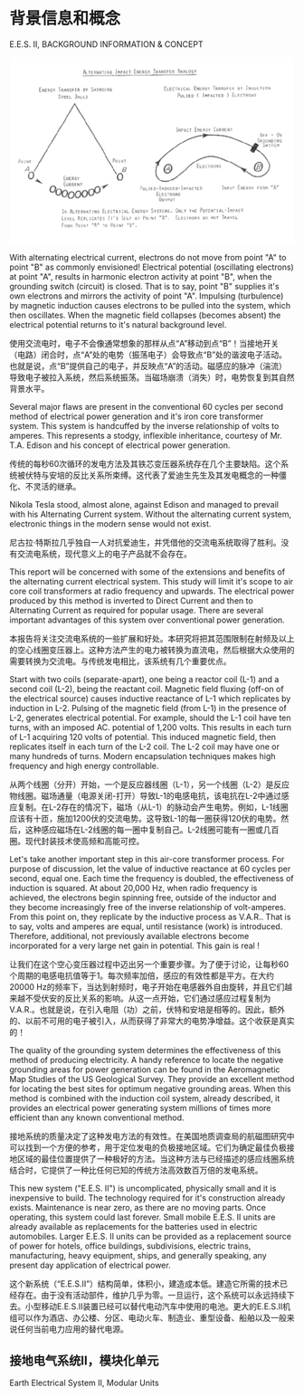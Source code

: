 # 背景信息和概念

E.E.S. II, BACKGROUND INFORMATION & CONCEPT

![](assets/c0007-01.png)

With alternating electrical current, electrons do not move from point "A" to point "B" as commonly envisioned! Electrical potential (oscillating electrons) at point "A", results in harmonic electron activity at point "B", when the grounding switch (circuit) is closed. That is to say, point "B" supplies it's own electrons and mirrors the activity of point "A". Impulsing (turbulence) by magnetic induction causes electrons to be pulled into the system, which then oscillates. When the magnetic field collapses (becomes absent) the electrical potential returns to it's natural background level.

使用交流电时，电子不会像通常想象的那样从点“A”移动到点“B”！当接地开关（电路）闭合时，点“A”处的电势（振荡电子）会导致点“B”处的谐波电子活动。也就是说，点“B”提供自己的电子，并反映点“A”的活动。磁感应的脉冲（湍流）导致电子被拉入系统，然后系统振荡。当磁场崩溃（消失）时，电势恢复到其自然背景水平。

Several major flaws are present in the conventional 60 cycles per second method of electrical power generation and it's iron core transformer system. This system is handcuffed by the inverse relationship of volts to amperes. This represents a stodgy, inflexible inheritance, courtesy of Mr. T.A. Edison and his concept of electrical power generation.

传统的每秒60次循环的发电方法及其铁芯变压器系统存在几个主要缺陷。这个系统被伏特与安培的反比关系所束缚。这代表了爱迪生先生及其发电概念的一种僵化、不灵活的继承。

Nikola Tesla stood, almost alone, against Edison and managed to prevail with his Alternating Current system. Without the alternating current system, electronic things in the modern sense would not exist.

尼古拉·特斯拉几乎独自一人对抗爱迪生，并凭借他的交流电系统取得了胜利。没有交流电系统，现代意义上的电子产品就不会存在。

This report will be concerned with some of the extensions and benefits of the alternating current electrical system. This study will limit it's scope to air core coil transformers at radio frequency and upwards. The electrical power produced by this method is inverted to Direct Current and then to Alternating Current as required for popular usage. There are several important advantages of this system over conventional power generation.

本报告将关注交流电系统的一些扩展和好处。本研究将把其范围限制在射频及以上的空心线圈变压器上。这种方法产生的电力被转换为直流电，然后根据大众使用的需要转换为交流电。与传统发电相比，该系统有几个重要优点。

Start with two coils (separate-apart), one being a reactor coil (L-1) and a second coil (L-2), being the reactant coil. Magnetic field fluxing (off-on of the electrical source) causes inductive reactance of L-1 which replicates by induction in L-2. Pulsing of the magnetic field (from L-1) in the presence of L-2, generates electrical potential. For example, should the L-1 coil have ten turns, with an imposed AC. potential of 1,200 volts. This results in each turn of L-1 acquiring 120 volts of potential. This induced magnetic field, then replicates itself in each turn of the L-2 coil. The L-2 coil may have one or many hundreds of turns. Modern encapsulation techniques makes high frequency and high energy controllable.

从两个线圈（分开）开始，一个是反应器线圈（L-1），另一个线圈（L-2）是反应物线圈。磁场通量（电源关闭-打开）导致L-1的电感电抗，该电抗在L-2中通过感应复制。在L-2存在的情况下，磁场（从L-1）的脉动会产生电势。例如，L-1线圈应该有十匝，施加1200伏的交流电势。这导致L-1的每一圈获得120伏的电势。然后，这种感应磁场在L-2线圈的每一圈中复制自己。L-2线圈可能有一圈或几百圈。现代封装技术使高频和高能可控。

Let's take another important step in this air-core transformer process. For purpose of discussion, let the value of inductive reactance at 60 cycles per second, equal one. Each time the frequency is doubled, the effectiveness of induction is squared. At about 20,000 Hz, when radio frequency is achieved, the electrons begin spinning free, outside of the inductor and they become increasingly free of the inverse relationship of volt-amperes. From this point on, they replicate by the inductive process as V.A.R.. That is to say, volts and amperes are equal, until resistance (work) is introduced. Therefore, additional, not previously available electrons become incorporated for a very large net gain in potential. This gain is real !

让我们在这个空心变压器过程中迈出另一个重要步骤。为了便于讨论，让每秒60个周期的电感电抗值等于1。每次频率加倍，感应的有效性都是平方。在大约20000 Hz的频率下，当达到射频时，电子开始在电感器外自由旋转，并且它们越来越不受伏安的反比关系的影响。从这一点开始，它们通过感应过程复制为V.A.R.。也就是说，在引入电阻（功）之前，伏特和安培是相等的。因此，额外的、以前不可用的电子被引入，从而获得了非常大的电势净增益。这个收获是真实的！

The quality of the grounding system determines the effectiveness of this method of producing electricity. A handy reference to locate the negative grounding areas for power generation can be found in the Aeromagnetic Map Studies of the US Geological Survey. They provide an excellent method for locating the best sites for optimum negative grounding areas.  When this method is combined with the induction coil system, already described, it provides an electrical power generating system millions of times more efficient than any known conventional method.

接地系统的质量决定了这种发电方法的有效性。在美国地质调查局的航磁图研究中可以找到一个方便的参考，用于定位发电的负极接地区域。它们为确定最佳负极接地区域的最佳位置提供了一种极好的方法。当这种方法与已经描述的感应线圈系统结合时，它提供了一种比任何已知的传统方法高效数百万倍的发电系统。

This new system ("E.E.S. II") is uncomplicated, physically small and it is inexpensive to build.  The technology required for it's construction already exists. Maintenance is near zero, as there are no moving parts. Once operating, this system could last forever.  Small mobile E.E.S. II units are already available as replacements for the batteries used in electric automobiles. Larger E.E.S. II units can be provided as a replacement source of power for hotels, office buildings, subdivisions, electric trains, manufacturing, heavy equipment, ships, and generally speaking, any present day application of electrical power.

这个新系统（“E.E.S.II”）结构简单，体积小，建造成本低。建造它所需的技术已经存在。由于没有活动部件，维护几乎为零。一旦运行，这个系统可以永远持续下去。小型移动E.E.S.II装置已经可以替代电动汽车中使用的电池。更大的E.E.S.II机组可以作为酒店、办公楼、分区、电动火车、制造业、重型设备、船舶以及一般来说任何当前电力应用的替代电源。

## 接地电气系统II，模块化单元

Earth Electrical System II, Modular Units



